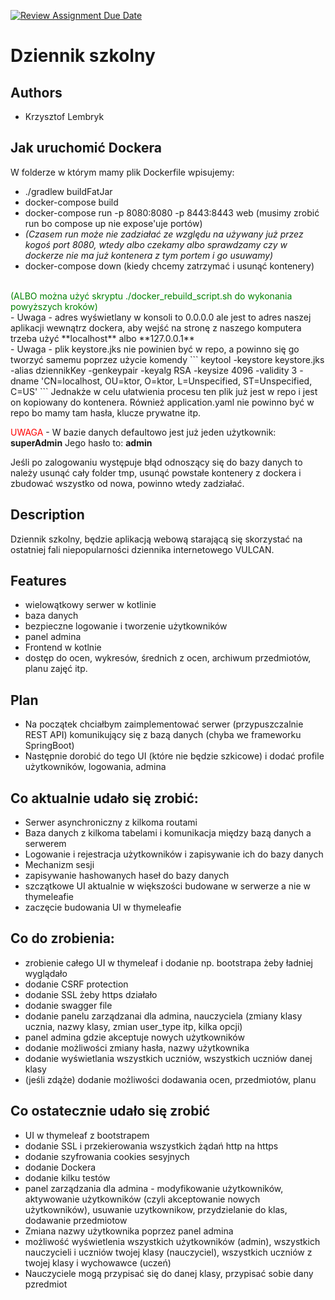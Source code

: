 [![Review Assignment Due Date](https://classroom.github.com/assets/deadline-readme-button-22041afd0340ce965d47ae6ef1cefeee28c7c493a6346c4f15d667ab976d596c.svg)](https://classroom.github.com/a/M0kyOMLZ)
# Dziennik szkolny

## Authors
- Krzysztof Lembryk

## Jak uruchomić Dockera
W folderze w którym mamy plik Dockerfile wpisujemy:
- ./gradlew buildFatJar
- docker-compose build
- docker-compose run  -p 8080:8080 -p 8443:8443 web (musimy zrobić run bo compose up nie expose'uje portów)
- *(Czasem run może nie zadziałać ze względu na używany już przez kogoś port 8080, wtedy albo czekamy albo sprawdzamy czy w dockerze nie ma już kontenera z tym portem i go usuwamy)*
- docker-compose down (kiedy chcemy zatrzymać i usunąć kontenery)
<br>
  <span style="color: green;"> (ALBO można użyć skryptu ./docker_rebuild_script.sh do wykonania powyższych kroków) </span>
<br>
- Uwaga - adres wyświetlany w konsoli to 0.0.0.0 ale jest to adres naszej aplikacji wewnątrz dockera,
aby wejść na stronę z naszego komputera trzeba użyć **localhost** albo **127.0.0.1**
<br>
- Uwaga - plik keystore.jks nie powinien być w repo, a powinno się
go tworzyć samemu poprzez użycie komendy
```
keytool -keystore keystore.jks -alias dziennikKey -genkeypair -keyalg RSA -keysize 4096 -validity 3 -dname 'CN=localhost, OU=ktor, O=ktor, L=Unspecified, ST=Unspecified, C=US'
```
Jednakże w celu ułatwienia procesu ten plik już jest w repo i jest on kopiowany do kontenera.
Również application.yaml nie powinno być w repo bo mamy tam hasła, klucze prywatne itp.

<span style="color:red">UWAGA</span> -
W bazie danych defaultowo jest już jeden użytkownik: **superAdmin**
Jego hasło to: **admin**

Jeśli po zalogowaniu występuje błąd odnoszący się do bazy danych to należy usunąć cały folder tmp, usunąć powstałe 
kontenery z dockera i zbudować wszystko od nowa, powinno wtedy zadziałać.

## Description
Dziennik szkolny, będzie aplikacją webową starającą się skorzystać na ostatniej fali niepopularności dziennika internetowego VULCAN.

## Features
- wielowątkowy serwer w kotlinie
- baza danych
- bezpieczne logowanie i tworzenie użytkowników
- panel admina
- Frontend w kotlnie
- dostęp do ocen, wykresów, średnich z ocen, archiwum przedmiotów, planu zajęć itp.

## Plan
- Na początek chciałbym zaimplementować serwer (przypuszczalnie REST API) komunikujący się z bazą danych
(chyba we frameworku SpringBoot)
- Następnie dorobić do tego UI (które nie będzie szkicowe) i dodać profile użytkowników, logowania, admina

## Co aktualnie udało się zrobić:
- Serwer asynchroniczny z kilkoma routami 
- Baza danych z kilkoma tabelami i komunikacja między bazą danych a serwerem
- Logowanie i rejestracja użytkowników i zapisywanie ich do bazy danych
- Mechanizm sesji
- zapisywanie hashowanych haseł do bazy danych
- szczątkowe UI aktualnie w większości budowane w serwerze a nie w thymeleafie
- zaczęcie budowania UI w thymeleafie

## Co do zrobienia:
- zrobienie całego UI w thymeleaf i dodanie np. bootstrapa żeby ładniej wyglądało
- dodanie CSRF protection
- dodanie SSL żeby https działało
- dodanie swagger file
- dodanie panelu zarządzanai dla admina, nauczyciela (zmiany klasy ucznia, nazwy klasy, zmian user_type itp, kilka opcji)
- panel admina gdzie akceptuje nowych użytkowników
- dodanie możliwości zmiany hasła, nazwy użytkownika
- dodanie wyświetlania wszystkich uczniów, wszystkich uczniów danej klasy
- (jeśli zdąże) dodanie możliwości dodawania ocen, przedmiotów, planu 

## Co ostatecznie udało się zrobić
- UI w thymeleaf z bootstrapem
- dodanie SSL i przekierowania wszystkich żądań http na https
- dodanie szyfrowania cookies sesyjnych
- dodanie Dockera
- dodanie kilku testów
- panel zarządzania dla admina - modyfikowanie użytkowników, aktywowanie użytkowników (czyli akceptowanie nowych użytkowników), 
usuwanie uzytkownikow, przydzielanie do klas, dodawanie przedmiotow
- Zmiana nazwy użytkownika poprzez panel admina
- możliwość wyświetlenia wszystkich użytkowników (admin), wszystkich nauczycieli i uczniów twojej klasy (nauczyciel),
wszystkich uczniów z twojej klasy i wychowawce (uczeń)
- Nauczyciele mogą przypisać się do danej klasy, przypisać sobie dany pzredmiot